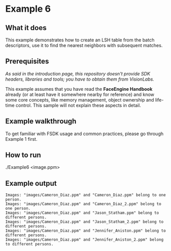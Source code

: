 # Example 6
## What it does
This example demonstrates how to create an LSH table from the batch descriptors,
use it to find the nearest neighbors with subsequent matches.

## Prerequisites
*As said in the introduction page, this repository doesn't provide SDK headers,
libraries and tools; you have to obtain them from VisionLabs.*

This example assumes that you have read the **FaceEngine Handbook** already
(or at least have it somewhere nearby for reference) and know some core concepts,
like memory management, object ownership and life-time control. This sample will not explain
these aspects in detail.

## Example walkthrough
To get familiar with FSDK usage and common practices, please go through Example 1 first.

## How to run
./Example6 <image.ppm> <imagesDir> <list> <threshold>

## Example output
```
Images: "images/Cameron_Diaz.ppm" and "Cameron_Diaz.ppm" belong to one person.
Images: "images/Cameron_Diaz.ppm" and "Cameron_Diaz_2.ppm" belong to one person.
Images: "images/Cameron_Diaz.ppm" and "Jason_Statham.ppm" belong to different persons.
Images: "images/Cameron_Diaz.ppm" and "Jason_Statham_2.ppm" belong to different persons.
Images: "images/Cameron_Diaz.ppm" and "Jennifer_Aniston.ppm" belong to different persons.
Images: "images/Cameron_Diaz.ppm" and "Jennifer_Aniston_2.ppm" belong to different persons.
```
